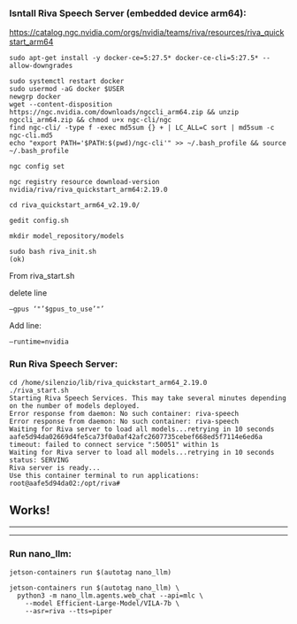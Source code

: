 

### Isntall Riva Speech Server (embedded device arm64):

https://catalog.ngc.nvidia.com/orgs/nvidia/teams/riva/resources/riva_quickstart_arm64

```
sudo apt-get install -y docker-ce=5:27.5* docker-ce-cli=5:27.5* --allow-downgrades

sudo systemctl restart docker
sudo usermod -aG docker $USER
newgrp docker
wget --content-disposition https://ngc.nvidia.com/downloads/ngccli_arm64.zip && unzip ngccli_arm64.zip && chmod u+x ngc-cli/ngc
find ngc-cli/ -type f -exec md5sum {} + | LC_ALL=C sort | md5sum -c ngc-cli.md5
echo "export PATH='$PATH:$(pwd)/ngc-cli'" >> ~/.bash_profile && source ~/.bash_profile

ngc config set

ngc registry resource download-version nvidia/riva/riva_quickstart_arm64:2.19.0

cd riva_quickstart_arm64_v2.19.0/

gedit config.sh

mkdir model_repository/models

sudo bash riva_init.sh
(ok)
```

From riva_start.sh 

delete line
```
–gpus ‘"’$gpus_to_use’"’
```

Add line:
```
–runtime=nvidia
```

### Run Riva Speech Server:

```
cd /home/silenzio/lib/riva_quickstart_arm64_2.19.0
./riva_start.sh
Starting Riva Speech Services. This may take several minutes depending on the number of models deployed.
Error response from daemon: No such container: riva-speech
Error response from daemon: No such container: riva-speech
Waiting for Riva server to load all models...retrying in 10 seconds
aafe5d94da02669d4fe5ca73f0a0af42afc2607735cebef668ed5f7114e6ed6a
timeout: failed to connect service ":50051" within 1s
Waiting for Riva server to load all models...retrying in 10 seconds
status: SERVING
Riva server is ready...
Use this container terminal to run applications:
root@aafe5d94da02:/opt/riva#
```
## Works!

______



_______
### Run nano_llm:
```
jetson-containers run $(autotag nano_llm)
```
```
jetson-containers run $(autotag nano_llm) \
  python3 -m nano_llm.agents.web_chat --api=mlc \
    --model Efficient-Large-Model/VILA-7b \
    --asr=riva --tts=piper
```
